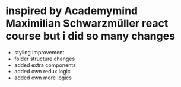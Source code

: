 <h1> inspired by Academymind Maximilian Schwarzmüller react course but i did so many changes </h1>
<ul>
  <li>styling improvement</li>
  <li>folder structure changes</li>
  <li>added extra components</li>
  <li>added own redux logic</li>
  <li>added own more logics</li>
</ul>
